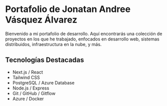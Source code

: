 # Portafolio de Jonatan Andree Vásquez Álvarez

Bienvenido a mi portafolio de desarrollo. Aquí encontrarás una colección de proyectos en los que he trabajado, enfocados en desarrollo web, sistemas distribuidos, infraestructura en la nube, y más.

## Tecnologías Destacadas

- Next.js / React
- Tailwind CSS
- PostgreSQL / Azure Database
- Node.js / Express
- Git / GitHub / Gitflow
- Azure / Docker

